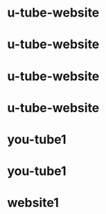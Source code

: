 # u-tube-website
# u-tube-website
# u-tube-website
# u-tube-website
# you-tube1
# you-tube1
# website1
